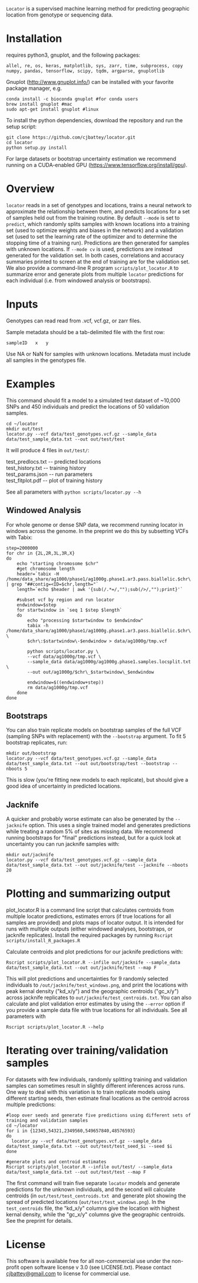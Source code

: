 `Locator` is a supervised machine learning method for predicting geographic location from
genotype or sequencing data.   

# Installation 

requires python3, gnuplot, and the following packages:
```
allel, re, os, keras, matplotlib, sys, zarr, time, subprocess, copy
numpy, pandas, tensorflow, scipy, tqdm, argparse, gnuplotlib
```

Gnuplot (http://www.gnuplot.info/) can be installed with your favorite package manager, e.g. 
```
conda install -c bioconda gnuplot #for conda users
brew install gnuplot #mac 
sudo apt-get install gnuplot #linux
```

To install the python dependencies, download the repository and run the setup script: 
```
git clone https://github.com/cjbattey/locator.git
cd locator
python setup.py install
```
 
For large datasets or bootstrap uncertainty estimation we recommend 
running on a CUDA-enabled GPU (https://www.tensorflow.org/install/gpu).

# Overview
`locator` reads in a set of genotypes and locations, trains a neural network to approximate the relationship between them, and predicts locations for a set of samples held out from the training routine. By default `--mode` is set to `predict`, which randomly splits samples with known locations into a training set (used to optimize weights and biases in the network) and a validation set (used to set the learning rate of the optimizer and to determine the stopping time of a training run). Predictions are then generated for samples with unknown locations. If `--mode cv` is used, predictions are instead generated for the validation set. In both cases, correlations and accuracy summaries printed to screen at the end of training are for the validation set. We also provide a command-line R program `scripts/plot_locator.R` to summarize error and generate plots from multiple `locator` predictions for each individual (i.e. from windowed analysis or bootstraps).

# Inputs
Genotypes can read read from .vcf, vcf.gz, or zarr files.  

Sample metadata should be a tab-delimited file with the first row:  

`sampleID	x	y`

Use NA or NaN for samples with unknown locations. Metadata must include all samples in the genotypes file. 


# Examples

This command should fit a model to a simulated test dataset of 
~10,000 SNPs and 450 individuals and predict the locations of 50 validation samples. 

```
cd ~/locator
mkdir out/test
locator.py --vcf data/test_genotypes.vcf.gz --sample_data data/test_sample_data.txt --out out/test/test
```

It will produce 4 files in `out/test/`: 

test_predlocs.txt -- predicted locations  
test_history.txt -- training history  
test_params.json -- run parameters   
test_fitplot.pdf -- plot of training history   

See all parameters with `python scripts/locator.py --h`

## Windowed Analysis
For whole genome or dense SNP data, we recommend running locator in windows across the genome. 
In the preprint we do this by subsetting VCFs with Tabix:

```
step=2000000
for chr in {2L,2R,3L,3R,X}
do
	echo "starting chromosome $chr"
	#get chromosome length
	header=`tabix -H /home/data_share/ag1000/phase1/ag1000g.phase1.ar3.pass.biallelic.$chr\.vcf.gz | grep "##contig=<ID=$chr,length="`
	length=`echo $header | awk '{sub(/.*=/,"");sub(/>/,"");print}'` 
	
	#subset vcf by region and run locator
	endwindow=$step
	for startwindow in `seq 1 $step $length`
	do 
		echo "processing $startwindow to $endwindow"
		tabix -h /home/data_share/ag1000/phase1/ag1000g.phase1.ar3.pass.biallelic.$chr\.vcf.gz \
		$chr\:$startwindow\-$endwindow > data/ag1000g/tmp.vcf
		
		python scripts/locator.py \
		--vcf data/ag1000g/tmp.vcf \
		--sample_data data/ag1000g/ag1000g.phase1.samples.locsplit.txt \
		--out out/ag1000g/$chr\_$startwindow\_$endwindow
		
		endwindow=$((endwindow+step))
		rm data/ag1000g/tmp.vcf
	done
done
```
## Bootstraps
You can also train replicate models on bootstrap samples of the full VCF (sampling SNPs with replacement) with the 
`--bootstrap` argument. To fit 5 bootstrap replicates, run:
```
mkdir out/bootstrap
locator.py --vcf data/test_genotypes.vcf.gz --sample_data data/test_sample_data.txt --out out/bootstrap/test --bootstrap --nboots 5
```
This is slow (you're fitting new models to each replicate), but should give a good idea of uncertainty in predicted locations. 

## Jacknife
A quicker and probably worse estimate can also be generated by the `--jacknife` option. This uses a single trained model and generates predictions while treating a random 5% of sites as missing data. We recommend running bootstraps for "final" predictions instead, but for a quick look at uncertainty you can run jacknife samples with:
```
mkdir out/jacknife
locator.py --vcf data/test_genotypes.vcf.gz --sample_data data/test_sample_data.txt --out out/jacknife/test --jacknife --nboots 20
```

# Plotting and summarizing output
plot_locator.R is a command line script that calculates centroids from multiple locator predictions, estimates errors (if true locations for all samples are provided) and plots maps of locator output. It is intended for runs with multiple outputs (either windowed analyses, bootstraps, or jacknife replicates). Install the required packages by running 
```Rscript scripts/install_R_packages.R```

Calculate centroids and plot predictions for our jacknife predictions with:
```
Rscript scripts/plot_locator.R --infile out/jacknife --sample_data data/test_sample_data.txt --out out/jacknife/test --map F

```
This will plot predictions and uncertainties for 9 randomly selected individuals to `/out/jacknife/test_windows.png`, and print the locations with peak kernal density ("kd_x/y") and the geographic centroids ("gc_x/y") across jacknife replicates to `out/jacknife/test_centroids.txt`. You can also calculate and plot validation error estimates by using the `--error` option if you provide a sample data file with true locations for all individuals. See all parameters with 
```
Rscript scripts/plot_locator.R --help
```

# Iterating over training/validation samples
For datasets with few individuals, randomly splitting training and validation samples can sometimes result in slightly different inferences across runs. One way to deal with this variation is to train replicate models using different starting seeds, then estimate final locations as the centroid across multiple predictions:
```
#loop over seeds and generate five predictions using different sets of training and validation samples
cd ~/locator
for i in {12345,54321,2349560,549657840,48576593}
do
  locator.py --vcf data/test_genotypes.vcf.gz --sample_data data/test_sample_data.txt --out out/test/test_seed_$i --seed $i
done

#generate plots and centroid estimates
Rscript scripts/plot_locator.R --infile out/test/ --sample_data data/test_sample_data.txt --out out/test/test --map F

```
The first command will train five separate `locator` models and generate predictions for the unknown individuals, and the second will calculate centroids (in `out/test/test_centroids.txt `and generate plot showing the spread of predicted locations (`out/test/test_windows.png`). In the `test_centroids` file, the "kd_x/y" columns give the location with highest kernal density, while the "gc_x/y" columns give the geographic centroids. See the preprint for details. 

# License

This software is available free for all non-commercial use under the non-profit open software license v 3.0 (see LICENSE.txt). Please contact cjbattey@gmail.com to license for commercial use.






